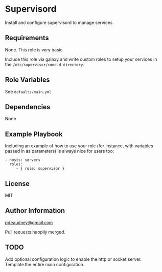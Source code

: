 Supervisord
===========

Install and configure supervisord to manage services.

Requirements
------------

None. This role is very basic.

Include this role via galaxy and write custom roles to setup your services in
the `/etc/supervisor/cond.d directory`.

Role Variables
--------------

See `defaults/main.yml`

Dependencies
------------

None

Example Playbook
----------------

Including an example of how to use your role (for instance, with variables passed in as parameters) is always nice for users too:

    - hosts: servers
      roles:
         - { role: supervisor }

License
-------

MIT

Author Information
------------------

pdeaudney@gmail.com

Pull requests happily merged.

TODO
----

Add optional configuration logic to enable the http or socket server.
Template the entire main configuration.
